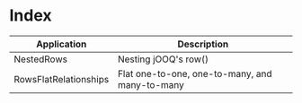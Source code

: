 # Index

| Application           | Description
| ----------------------|-------------------------------------------------|
| NestedRows            | Nesting jOOQ's row()                            |
| RowsFlatRelationships | Flat one-to-one, one-to-many, and many-to-many  |